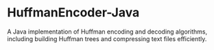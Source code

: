 # HuffmanEncoder-Java
A Java implementation of Huffman encoding and decoding algorithms, including building Huffman trees and compressing text files efficiently.
